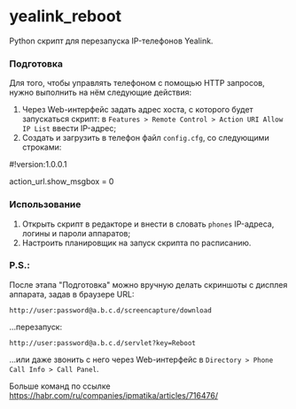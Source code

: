 # yealink_reboot
Python скрипт для перезапуска IP-телефонов Yealink.
### Подготовка
Для того, чтобы управлять телефоном с помощью HTTP запросов, нужно выполнить на нём следующие действия:
1. Через Web-интерфейс задать адрес хоста, с которого будет запускаться скрипт: в `Features > Remote Control > Action URI Allow IP List` ввести IP-адрес;
2. Создать и загрузить в телефон файл `config.cfg`, со следующими строками:

#!version:1.0.0.1

action_url.show_msgbox = 0

### Использование
1. Открыть скрипт в редакторе и внести в словать `phones` IP-адреса, логины и пароли аппаратов;
2. Настроить планировщик на запуск скрипта по расписанию.
### P.S.:
После этапа "Подготовка" можно вручную делать скриншоты c дисплея аппарата, задав в браузере URL:

`http://user:password@a.b.c.d/screencapture/download`

...перезапуск:

`http://user:password@a.b.c.d/servlet?key=Reboot`

...или даже звонить с него через Web-интерфейс в `Directory > Phone Call Info > Call Panel`.

Больше команд по ссылке https://habr.com/ru/companies/ipmatika/articles/716476/

